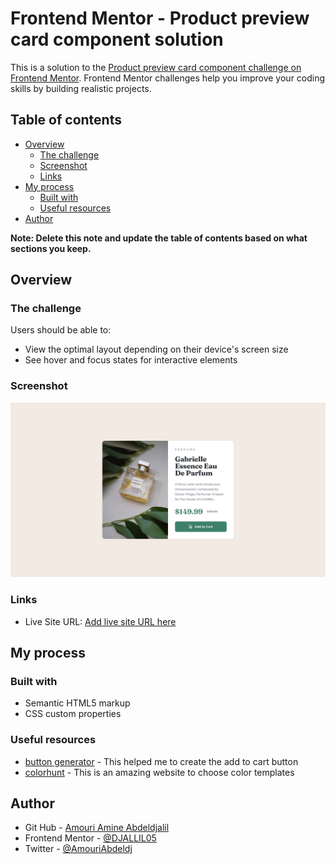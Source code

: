 # Frontend Mentor - Product preview card component solution

This is a solution to the [Product preview card component challenge on Frontend Mentor](https://www.frontendmentor.io/challenges/product-preview-card-component-GO7UmttRfa). Frontend Mentor challenges help you improve your coding skills by building realistic projects.

## Table of contents

- [Overview](#overview)
  - [The challenge](#the-challenge)
  - [Screenshot](#screenshot)
  - [Links](#links)
- [My process](#my-process)
  - [Built with](#built-with)
  - [Useful resources](#useful-resources)
- [Author](#author)

**Note: Delete this note and update the table of contents based on what sections you keep.**

## Overview

### The challenge

Users should be able to:

- View the optimal layout depending on their device's screen size
- See hover and focus states for interactive elements

### Screenshot

![](./design/desktop-design.jpg)

### Links

- Live Site URL: [Add live site URL here]([https://your-live-site-url.com](https://djallil05.github.io/Product-preview-card-component/#))

## My process

### Built with

- Semantic HTML5 markup
- CSS custom properties

### Useful resources

- [button generator](https://css3buttongenerator.com/) - This helped me to create the add to cart button
- [colorhunt](https://colorhunt.co/) - This is an amazing website to choose color templates

## Author

- Git Hub - [Amouri Amine Abdeldjalil](https://github.com/DJALLIL05)
- Frontend Mentor - [@DJALLIL05](https://www.frontendmentor.io/profile/DJALLIL05)
- Twitter - [@AmouriAbdeldj](https://www.twitter.com/AmouriAbdeldj)
